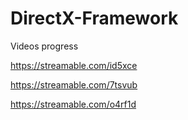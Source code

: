 # DirectX-Framework

Videos progress

https://streamable.com/id5xce

https://streamable.com/7tsvub

https://streamable.com/o4rf1d
